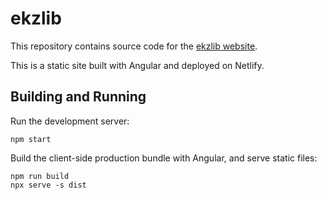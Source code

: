 # ekzlib

This repository contains source code for the [ekzlib website](https://ekzlib.herokuapp.com).

This is a static site built with Angular and deployed on Netlify.

## Building and Running

Run the development server:

```
npm start
```

Build the client-side production bundle with Angular, and serve static files:

```
npm run build
npx serve -s dist
```
